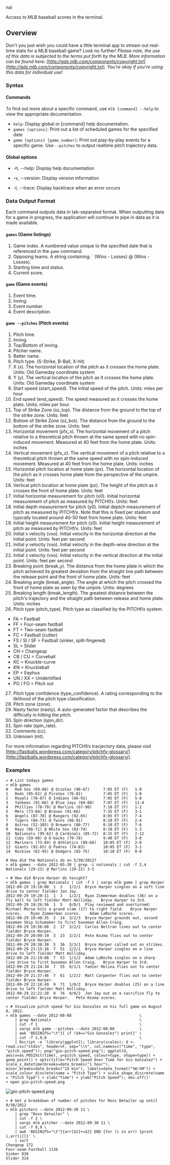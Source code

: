 nal

Access to MLB baseball scores in the terminal.

## Overview

Don't you just wish you could have a little terminal app to stream out real-time stats for a MLB baseball game? Look no further! _Please note, the use of this data is subjected to the terms put forth by the MLB. More information can be found here: [http://gdx.mlb.com/components/copyright.txt](http://gdx.mlb.com/components/copyright.txt). You're okay if you're using this data for individual use!_

### Syntax

#### Commands

To find out more about a specific command, use `mlb [command] --help` to view the appropriate documentation.

* `help`: Display global or [command] help documentation.
* `games [options]`: Print out a list of scheduled games for the specified date
* `game [options] [game_number]`: Print out play-by-play events for a specific game. Use `--pitches` to output realtime pitch trajectory data.

#### Global options

* -h, --help: Display help documentation

* -v, --version: Display version information

* -t, --trace: Display backtrace when an error occurs

### Data Output Format

Each command outputs data in tab-separated format. When outputting data for a game in progress, the application will continue to pipe in data as it is made available.

#### `games` (Game listings)

1. Game index. A numbered value unique to the specified date that is referenced in the `game` command.
2. Opposing teams. A string containing: `<Away Team> (Wins - Losses) @ <Home Team> (Wins - Losses).
3. Starting time and status.
4. Current score.

#### `game` (Game events)

1. Event time.
2. Inning.
3. Event number.
4. Event description.

#### `game --pitches` (Pitch events)

1. Pitch time.
2. Inning.
3. Top/Bottom of inning.
4. Pitcher name.
5. Batter name.
6. Pitch type. (S-Strike, B-Ball, X-hit)
7. X (x). The horizontal location of the pitch as it crosses the home plate. Units: Old Gameday coordinate system
8. Y (y). The vertical location of the pitch as it crosses the home plate. Units: Old Gameday coordinate system
9. Start speed (start_speed). The initial speed of the pitch. Units: miles per hour
10. End speed (end_speed). The speed measured as it crosses the home plate. Units: miles per hour
11. Top of Strike Zone (sz_top). The distance from the ground to the top of the strike zone. Units: feet
12. Bottom of Strike Zone (sz_bot). The distance from the ground to the bottom of the strike zone. Units: feet
13. Horizontal movement (pfx_x). The horizontal movement of a pitch relative to a theoretical pitch thrown at the same speed with no spin-induced movement. Measured at 40 feet from the home plate. Units: inches
14. Vertical movement (pfx_z). The vertical movement of a pitch relative to a theoretical pitch thrown at the same speed with no spin-induced movement. Measured at 40 feet from the home plate. Units: inches
15. Horizontal pitch location at home plate (px). The horizontal location of the pitch as it crosses home plate from the perspective of the umpire. Units: feet
16. Vertical pitch location at home plate (pz). The height of the pitch as it crosses the front of home plate. Units: feet
17. Initial horizontal measurement for pitch (x0). Initial horizontal measurement of pitch as measured by PITCHf/x. Units: feet
18. Initial depth measurement for pitch (y0). Initial deptch measurement of pitch as measured by PITCHf/x. Note that this is fixed per stadium and typically located around 40-50 feet from home plate. Units: feet
19. Initial height measurement for pitch (z0). Initial height measurement of pitch as measured by PITCHf/x. Units: feet
20. Initial x velocity (vxo). Initial velocity in the horizontal direction at the initial point. Units: feet per second
21. Initial y velocity (vxo). Initial velocity in the depth-wise direction at the initial point. Units: feet per second
22. Initial z velocity (vxo). Initial velocity in the vertical direction at the initial point. Units: feet per second
23. Breaking point (break_y). The distance from the home plate in which the pitch achieved its greatest deviation from the straight line path between the release point and the front of home plate. Units: feet
24. Breaking angle (break_angle). The angle at which the pitch crossed the front of home plate as seen by the umpire. Units: degrees
25. Breaking length (break_length). The greatest distance between the pitch's trajectory and the straight path between release and home plate. Units: inches
26. Pitch type (pitch_type). Pitch type as classified by the PITCHf/x system.
  * FA = Fastball
  * FF = Four-seam fastball
  * FT = Two-seam fastball
  * FC = Fastball (cutter)
  * FS / SI / SF = Fastball (sinker, split-fingered)
  * SL = Slider
  * CH = Changeup
  * CB / CU = Curveball
  * KC = Knuckle-curve
  * KN = Knuckleball
  * EP = Eephus
  * UN / XX = Unidentified
  * PO / FO = Pitch out
27. Pitch type confidence (type_confidence). A rating corresponding to the liklihood of the pitch type classification.
28. Pitch zone (zone).
29. Nasty factor (nasty). A auto-generated factor that describes the difficulty in hitting the pitch.
30. Spin direction (spin_dir).
31. Spin rate (spin_rate).
32. Comments (cc).
33. Unknown (mt).

For more information regarding PITCHf/x tracjectory data, please visit [http://fastballs.wordpress.com/category/pitchfx-glossary/](http://fastballs.wordpress.com/category/pitchfx-glossary/).

### Examples

    > # List todays games
    > mlb games
    0   Red Sox (69-88) @ Orioles (90-67)      7:05 ET (F)   1-9
    1   Reds (95-62) @ Pirates (76-81)         7:05 ET (F)   1-0
    2   Royals (70-87) @ Indians (66-91)       7:05 ET (F)   5-8
    3   Yankees (91-66) @ Blue Jays (69-88)    7:07 ET (F)   11-4
    4   Phillies (78-79) @ Marlins (67-90)     7:10 ET (F)   1-2
    5   Mets (73-84) @ Braves (91-66)          7:35 ET (F)   3-1
    6   Angels (87-70) @ Rangers (92-65)       8:05 ET (F)   7-4
    7   Tigers (84-73) @ Twins (66-91)         8:10 ET (F)   2-4
    8   Astros (52-105) @ Brewers (80-77)      8:10 ET (F)   7-6
    9   Rays (86-71) @ White Sox (83-74)       8:10 ET (F)   1-3
    10  Nationals (95-62) @ Cardinals (85-72)  8:15 ET (F)   2-12
    11  Cubs (59-98) @ D-backs (79-78)         9:40 ET (F)   3-8
    12  Mariners (73-84) @ Athletics (89-68)   10:05 ET (F)  2-8
    13  Giants (92-65) @ Padres (74-83)        10:05 ET (F)  3-1
    14  Rockies (62-95) @ Dodgers (82-75)      10:10 ET (F)  0-8

    # How did the Nationals do on 5/30/2012?
    > mlb games --date 2012-05-30 | grep -i nationals | cut -f 2,4
    Nationals (29-21) @ Marlins (29-22) 3-5

    > # How did Bryce Harper do tonight?
    > mlb games | grep Nationals | cut -f 1 | xargs mlb game | grep Harper
    2012-09-29 19:18:00  1  2   1/2/1  Bryce Harper singles on a soft line drive to center fielder Jon Jay.
    2012-09-29 19:20:11  1  3   1/2/1  Ryan Zimmerman doubles (36) on a fly ball to left fielder Matt Holliday.   Bryce Harper to 3rd.
    2012-09-29 19:26:56  1  5   0/0/1  Play reviewed and overturned: Michael Morse hits a grand slam (17) to right field.   Bryce Harper scores.    Ryan Zimmerman scores.    Adam LaRoche scores.
    2012-09-29 19:48:35  2  14  3/2/3  Bryce Harper grounds out, second baseman Skip Schumaker to first baseman Allen Craig.
    2012-09-29 19:56:08  2  17  3/2/2  Carlos Beltran lines out to center fielder Bryce Harper.
    2012-09-29 20:09:19  3  23  3/2/1  Pete Kozma flies out to center fielder Bryce Harper.
    2012-09-29 20:38:38  5  36  3/3/1  Bryce Harper called out on strikes.
    2012-09-29 21:15:16  7  51  2/2/1  Bryce Harper singles on a line drive to left fielder Matt Holliday.
    2012-09-29 21:19:08  7  53  1/1/2  Adam LaRoche singles on a sharp line drive to first baseman Allen Craig.   Bryce Harper to 3rd.
    2012-09-29 21:24:34  7  55  0/1/1  Yadier Molina flies out to center fielder Bryce Harper.
    2012-09-29 21:37:46  7  61  1/2/2  Matt Carpenter flies out to center fielder Bryce Harper.
    2012-09-29 22:10:49  9  71  1/0/2  Bryce Harper doubles (25) on a line drive to left fielder Matt Holliday.
    2012-09-29 22:21:20  9  76  0/0/2  Jon Jay out on a sacrifice fly to center fielder Bryce Harper.   Pete Kozma scores.

    > # Visualize pitch speed for Gio Gonzalez on his full game on August 8, 2012.
    > mlb games --date 2012-08-08                              \
        | grep Nationals                                       \
        | cut -f 1                                             \
        | xargs mlb game --pitches --date 2012-08-08           \
        | awk 'BEGIN{FS="\t"}{ if ($4=="Gio Gonzalez") print}' \
        | cut -f 1,9,6                                         \
        | Rscript -e 'library(ggplot2); library(scales); d <- read.csv("stdin", header=F, sep="\\t", col.names=c("time", "type", "pitch_speed")); png("gio-pitch-speed.png"); ggplot(d, aes(x=as.POSIXct(time), y=pitch_speed, colour=type, shape=type)) + geom_point() + opts(title="Pitch Speed Over Time for Gio Gonzalez") + scale_x_datetime(breaks=date_breaks("1 hour"), minor_breaks=date_breaks("15 min"), labels=date_format("%H:%M")) + scale_colour_discrete(name = "Pitch Type") + scale_shape_discrete(name = "Pitch Type") + xlab("Time") + ylab("Pitch Speed"); dev.off()'
    > open gio-pitch-speed.png
![gio-pitch-speed.png](http://i.imgur.com/WFw3J.png)

    > # Get a breakdown of number of pitches for Ross Detwiler up until 9/30/2012
    > mlb pitchers --date 2012-09-30 11 \
        | grep "Ross Detwiler" \
        | cut -f 2 \
        | xargs mlb pitcher --date 2012-09-30 11 \
        | cut -f 8,9 \
        | awk 'BEGIN{FS="\t"}{arr[$1]+=$2} END {for (i in arr) {print i,arr[i]}}' \
        | sort
    Changeup 172
    Four-seam Fastball 1136
    Sinker 838
    Slider 314
